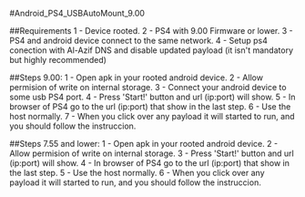 #Android_PS4_USBAutoMount_9.00

##Requirements
1 - Device rooted.
2 - PS4 with 9.00 Firmware or lower.
3 - PS4 and android device connect to the same network.
4 - Setup ps4 conection with Al-Azif DNS and disable updated payload (it isn't mandatory but highly recommended)

##Steps 9.00:
1 - Open apk in your rooted android device.
2 - Allow permision of write on internal storage.
3 - Connect your android device to some usb PS4 port.
4 - Press 'Start!' button and url (ip:port) will show.
5 - In browser of PS4 go to the url (ip:port) that show in the last step.
6 - Use the host normally.
7 - When you click over any payload it will started to run, and you should follow the instruccion.

##Steps 7.55 and lower:
1 - Open apk in your rooted android device.
2 - Allow permision of write on internal storage.
3 - Press 'Start!' button and url (ip:port) will show.
4 - In browser of PS4 go to the url (ip:port) that show in the last step.
5 - Use the host normally.
6 - When you click over any payload it will started to run, and you should follow the instruccion. 